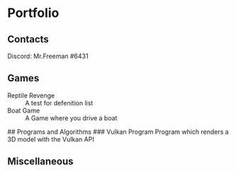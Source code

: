 # Portfolio

## Contacts
Discord: Mr.Freeman #6431

## Games
<dl>
<dt>Reptile Revenge</dt>
<dd>A test for defenition list</dd>
<dt>Boat Game</dt>
<dd>A Game where you drive a boat</dd>
</dl>
## Programs and Algorithms
### Vulkan Program
Program which renders a 3D model with the Vulkan API

## Miscellaneous


